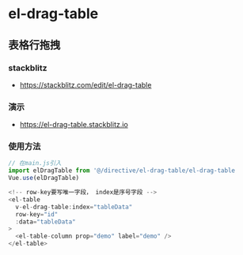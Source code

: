 # el-drag-table


## 表格行拖拽

### stackblitz
* https://stackblitz.com/edit/el-drag-table

### 演示 
* https://el-drag-table.stackblitz.io

### 使用方法
```JavaScript
// 在main.js引入
import elDragTable from '@/directive/el-drag-table/el-drag-table
Vue.use(elDragTable)
```
```JavaScript
<!-- row-key要写唯一字段， index是序号字段 -->
<el-table
  v-el-drag-table:index="tableData"
  row-key="id"
  :data="tableData"
>
  <el-table-column prop="demo" label="demo" />
</el-table>
```
